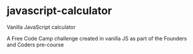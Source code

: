 # javascript-calculator

Vanilla JavaScript calculator 

A Free Code Camp challenge created in vanilla JS as part of the Founders and Coders pre-course
